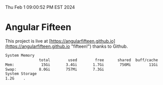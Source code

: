 Thu Feb  1 09:00:52 PM EST 2024

# Angular Fifteen


This project is live at [https://angularfifteen.github.io](https://angularfifteen.github.io "fifteen!") thanks to Github.

```bash
System Memory
               total        used        free      shared  buff/cache   available
Mem:            15Gi       3.4Gi       1.7Gi       756Mi        11Gi        11Gi
Swap:          8.0Gi       757Mi       7.3Gi
System Storage
1.2G	.
